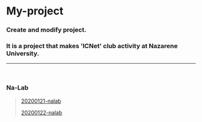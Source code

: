# My-project

### Create and modify project.<br/>

### It is a project that makes 'ICNet' club activity at Nazarene University.

-------

<br/>

### Na-Lab

> [20200121-nalab](https://github.com/cjdtjr6rl/My-project/blob/master/Na-Lab/20200121-nalab.md)
>
> [20200122-nalab]()


